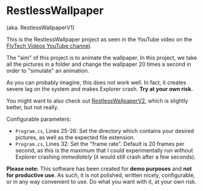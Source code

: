 # RestlessWallpaper

(aka. RestlessWallpaperV1)

This is the RestlessWallpaper project as seen in the YouTube video on the [FlyTech Videos YouTube channel](https://youtube.com/FlyTechVideos).

The "aim" of this project is to animate the wallpaper. In this project, we take all the pictures in a folder and change the wallpaper 20 times a second in order to "simulate" an animation.

As you can probably imagine, this does not work well. In fact, it creates severe lag on the system and makes Explorer crash. **Try at your own risk.**

You might want to also check out [RestlessWallpaperV2](https://github.com/FlyTechVideos/RestlessWallpaperV2), which is slightly better, but not really.

Configurable parameters:

- `Program.cs`, Lines 25-26: Set the directory which contains your desired pictures, as well as the expected file extension.
- `Program.cs`, Lines 32: Set the "frame rate". Default is 20 frames per second, as this is the maximum that I could experimentally run without Explorer crashing _immediately_ (it would still crash after a few seconds).

**Please note:** This software has been created for **demo purposes** and **not for productive use**. As such, it is not polished, written nicely, configurable, or in any way convenient to use. Do what you want with it, at your own risk.